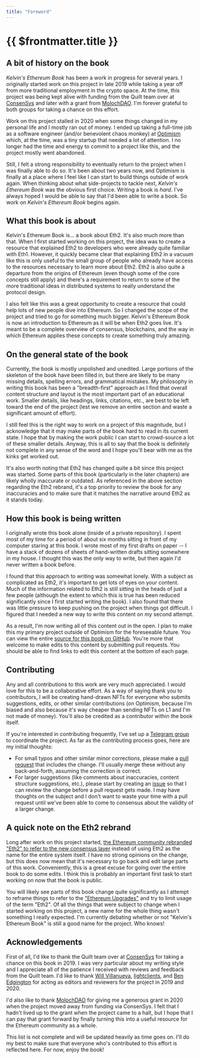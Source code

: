 ```yaml
---
title: "Foreword"
---
```


# {{ $frontmatter.title }}

## A bit of history on the book

*Kelvin's Ethereum Book* has been a work in progress for several years. I originally started work on this project in late 2019 while taking a year off from more traditional employment in the crypto space. At the time, this project was being kept alive with funding from the Quilt team over at [ConsenSys](https://consensys.net/) and later with a grant from [MolochDAO](https://molochdao.com/). I'm forever grateful to both groups for taking a chance on this effort.

Work on this project stalled in 2020 when some things changed in my personal life and I mostly ran out of money. I ended up taking a full-time job as a software engineer (and/or benevolent chaos monkey) at [Optimism](https://optimism.io) which, at the time, was a tiny startup that needed a lot of attention. I no longer had the time and energy to commit to a project like this, and the project mostly went abandoned.

Still, I felt a strong responsibility to eventually return to the project when I was finally able to do so. It's been about two years now, and Optimism is finally at a place where I feel like I can start to build things outside of work again. When thinking about what side-projects to tackle next, *Kelvin's Ethereum Book* was the obvious first choice. Writing a book is *hard*. I've always hoped I would be able to say that I'd been able to write a book. So work on *Kelvin's Ethereum Book* begins again.

## What this book is about

Kelvin's Ethereum Book is... a book about Eth2. It's also much more than that. When I first started working on this project, the idea was to create a resource that explained Eth2 to developers who were already quite familiar with Eth1. However, it quickly became clear that explaining Eth2 in a vacuum like this is only useful to the small group of people who already have access to the resources necessary to learn more about Eth2. Eth2 is also quite a departure from the origins of Ethereum (even though some of the core concepts still apply) and there's a requirement to return to some of the more traditional ideas in distributed systems to really understand the protocol design.

I also felt like this was a great opportunity to create a resource that could help lots of new people dive into Ethereum. So I changed the scope of the project and tried to go for something much bigger. Kelvin's Ethereum Book is now an introduction to Ethereum as it will be when Eth2 goes live. It's meant to be a complete overview of consensus, blockchains, and the way in which Ethereum applies these concepts to create something truly amazing.

## On the general state of the book

Currently, the book is mostly unpolished and unedited. Large portions of the skeleton of the book have been filled in, but there are likely to be many missing details, spelling errors, and grammatical mistakes. My philosophy in writing this book has been a "breadth-first" approach as I find that overall content structure and layout is the most important part of an educational work. Smaller details, like headings, links, citations, etc., are best to be left toward the end of the project (lest we remove an entire section and waste a significant amount of effort).

I still feel this is the right way to work on a project of this magnitude, but I acknowledge that it may make parts of the book hard to read in its current state. I hope that by making the work public I can start to crowd-source a lot of these smaller details. Anyway, this is all to say that the book is definitely not complete in any sense of the word and I hope you'll bear with me as the kinks get worked out.

It's also worth noting that Eth2 has changed quite a bit since this project was started. Some parts of this book (particularly in the later chapters) are likely wholly inaccurate or outdated. As referenced in the above section regarding the Eth2 rebrand, it's a top priority to review the book for any inaccuracies and to make sure that it matches the narrative around Eth2 as it stands today.

## How this book is being written

I originally wrote this book alone (inside of a private repository). I spent most of my time for a period of about six months sitting in front of my computer staring at this book. I wrote most of my first drafts on paper -- I have a stack of dozens of sheets of hand-written drafts sitting somewhere in my house. I thought this was the only way to write, but then again I'd never written a book before.

I found that this approach to writing was somewhat lonely. With a subject as complicated as Eth2, it's important to get lots of eyes on your content. Much of the information related to Eth2 is still sitting in the heads of just a few people (although the extent to which this is true has been reduced significantly since I first started writing the book). I also found that there was little pressure to keep pushing on the project when things got difficult. I figured that I needed a new way to write this content on my second attempt.

As a result, I'm now writing all of this content out in the open. I plan to make this my primary project outside of Optimism for the foreseeable future. You can view the entire [source for this book on GitHub](https://github.com/smartcontracts/eth2-book). You're more that welcome to make edits to this content by submitting pull requests. You should be able to find links to edit this content at the bottom of each page.

## Contributing

Any and all contributions to this work are very much appreciated. I would love for this to be a collaborative effort. As a way of saying thank you to contributors, I will be creating hand-drawn NFTs for everyone who submits suggestions, edits, or other similar contributions (on Optimism, because I'm biased and also because it's way cheaper than sending NFTs on L1 and I'm not made of money). You'll also be credited as a contributor within the book itself.

If you're interested in contributing frequently, I've set up a [Telegram group](https://t.me/+QdbYrQtP0zE3ZDVh) to coordinate the project. As far as the contributing process goes, here are my initial thoughts:

- For small typos and other similar minor corrections, please make a [pull request](https://github.com/smartcontracts/eth2-book/pulls) that includes the change. I'll usually merge these without any back-and-forth, assuming the correction is correct.
- For larger suggestions (like comments about inaccuracies, content structure suggestions, etc.), please start by creating an [issue](https://github.com/smartcontracts/eth2-book/issues) so that I can review the change before a pull request gets made. I may have thoughts on the subject and I don't want to waste your time with a pull request until we've been able to come to consensus about the validity of a larger change.

## A quick note on the Eth2 rebrand

Long after work on this project started, [the Ethereum community rebranded "Eth2" to refer to the new consensus layer](https://blog.ethereum.org/2022/01/24/the-great-eth2-renaming/) instead of using Eth2 as the name for the entire system itself. I have no strong opinions on the change, but this does now mean that it's necessary to go back and edit large parts of this work. Conveniently, this is a great excuse for going over the entire book to do some edits. I think this is probably an important first task to start working on now that the book is public.

You will likely see parts of this book change quite significantly as I attempt to reframe things to refer to the ["Ethereum Upgrades"](https://ethereum.org/en/upgrades/) and try to limit usage of the term "Eth2". Of all the things that were subject to change when I started working on this project, a new name for the whole thing wasn't something I really expected. I'm currently debating whether or not "Kelvin's Ethereum Book" is still a good name for the project. Who knows!

## Acknowledgements

First of all, I'd like to thank the Quilt team over at [ConsenSys](https://consensys.net/) for taking a chance on this book in 2019. I was very particular about my writing style and I appreciate all of the patience I received with reviews and feedback from the Quilt team. I'd like to thank [Will Villanueva](https://twitter.com/wjvill), [lightclients](https://twitter.com/lightclients), and [Ben Edgington](https://twitter.com/benjaminion_xyz) for acting as editors and reviewers for the project in 2019 and 2020.

I'd also like to thank [MolochDAO](https://molochdao.com/) for giving me a generous grant in 2020 when the project moved away from funding via ConsenSys. I felt that I hadn't lived up to the grant when the project came to a halt, but I hope that I can pay that grant forward by finally turning this into a useful resource for the Ethereum community as a whole.

This list is not complete and will be updated heavily as time goes on. I'll do my best to make sure that everyone who's contributed to this effort is reflected here. For now, enjoy the book!